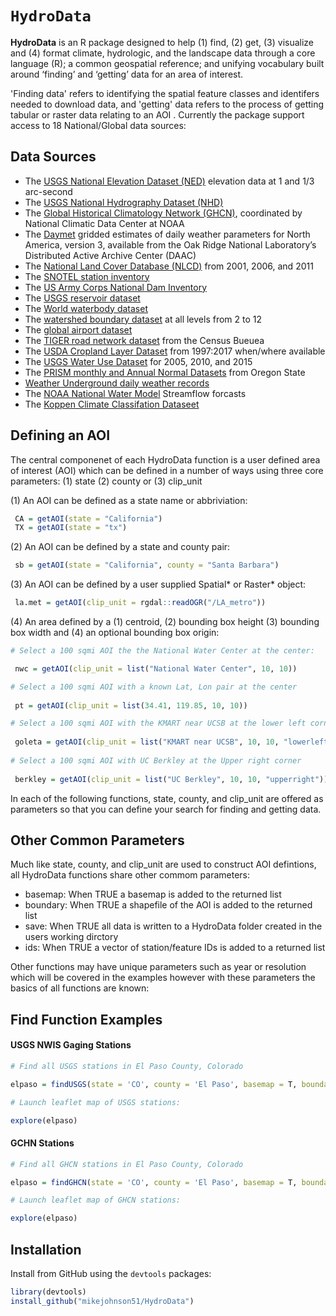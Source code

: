 `HydroData`
================

**HydroData** is an R package designed to help (1) find, (2) get, (3) visualize and (4) format climate, hydrologic, and the landscape data through a core language (R); a common geospatial reference; and unifying vocabulary built around ‘finding’ and ‘getting’ data for an area of interest. 

'Finding data' refers to identifying the spatial feature classes and identifers needed to download data, and 'getting' data refers to the process of getting tabular or raster data relating to an AOI . Currently the package support access to 18 National/Global data sources:

## Data Sources

  - The [ USGS National Elevation Dataset (NED)](http://ned.usgs.gov) elevation data at 1 and 1/3 arc-second
  - The [ USGS National Hydrography Dataset (NHD)](http://nhd.usgs.gov) 
  - The [Global Historical Climatology Network
    (GHCN)](http://www.ncdc.noaa.gov/data-access/land-based-station-data/land-based-datasets/global-historical-climatology-network-ghcn), coordinated by National Climatic Data Center at NOAA
  - The [Daymet](https://daymet.ornl.gov/) gridded estimates of daily weather parameters for North America, version 3, available from the Oak Ridge National Laboratory’s Distributed Active Archive Center (DAAC)
  - The [National Land Cover Database (NLCD)](https://www.mrlc.gov/) from 2001, 2006, and 2011
  - The [SNOTEL station inventory]()
  - The [US Army Corps National Dam Inventory]()
  - The [USGS reservoir dataset]()
  - The [World waterbody dataset]()
  - The [watershed boundary dataset](https://nhd.usgs.gov/userGuide/Robohelpfiles/NHD_User_Guide/Feature_Catalog/Watershed_Boundary_Dataset/Watershed_Boundary_Dataset.htm) at all levels from 2 to 12
  - The [global airport dataset]()
  - The [TIGER road network dataset](https://www.census.gov/geo/maps-data/data/tiger.html) from the Census Bueuea
  - The [USDA Cropland Layer Dataset](https://www.nass.usda.gov/Research_and_Science/Cropland/SARS1a.php) from 1997:2017 when/where available
  - The [USGS Water Use Dataset](https://water.usgs.gov/watuse/) for 2005, 2010, and 2015 
  - The [PRISM monthly and Annual Normal Datasets](http://prism.oregonstate.edu) from Oregon State
  - [Weather Underground daily weather records](https://www.wunderground.com)
  - The [NOAA National Water Model](http://water.noaa.gov/about/nwm) Streamflow forcasts 
  - The [Koppen Climate Classifation Dataseet](http://koeppen-geiger.vu-wien.ac.at/present.htm) 

## Defining an AOI

The central componenet of each HydroData function is a user defined area of interest (AOI) which can be defined in a number of ways using three core parameters: (1) state (2) county or (3) clip_unit

(1) An AOI can be defined as a state name or abbriviation:

```r
 CA = getAOI(state = "California")
 TX = getAOI(state = "tx")
```

(2) An AOI can be defined by a state and county pair:

```r
 sb = getAOI(state = "California", county = "Santa Barbara")
```

(3) An AOI can be defined by a user supplied Spatial* or Raster* object:
 
```r
 la.met = getAOI(clip_unit = rgdal::readOGR("/LA_metro")) 
```
 
(4) An area defined by a (1) centroid, (2) bounding box height (3) bounding box width and (4) an optional bounding box origin:
      
```r
# Select a 100 sqmi AOI the the National Water Center at the center:

 nwc = getAOI(clip_unit = list("National Water Center", 10, 10))

# Select a 100 sqmi AOI with a known Lat, Lon pair at the center
 
 pt = getAOI(clip_unit = list(34.41, 119.85, 10, 10))

# Select a 100 sqmi AOI with the KMART near UCSB at the lower left corner
 
 goleta = getAOI(clip_unit = list("KMART near UCSB", 10, 10, "lowerleft"))
 
# Select a 100 sqmi AOI with UC Berkley at the Upper right corner
 
 berkley = getAOI(clip_unit = list("UC Berkley", 10, 10, "upperright"))
``` 

In each of the following functions, state, county, and clip_unit are offered as parameters so that you can define your search for finding and getting data.

## Other Common Parameters

Much like state, county, and clip_unit are used to construct AOI defintions, all HydroData functions share other commom parameters:

 - basemap:  When TRUE a basemap is added to the returned list
 - boundary: When TRUE a shapefile of the AOI is added to the returned list
 - save: When TRUE all data is written to a HydroData folder created in the users working dirctory
 - ids: When TRUE a vector of station/feature IDs is added to a returned list
 
Other functions may have unique parameters such as year or resolution which will be covered in the examples however with these parameters the basics of all functions are known:

## Find Function Examples

#### USGS NWIS Gaging Stations

```r
# Find all USGS stations in El Paso County, Colorado

elpaso = findUSGS(state = 'CO', county = 'El Paso', basemap = T, boundary = T, ids = T)

# Launch leaflet map of USGS stations: 

explore(elpaso)

```

#### GCHN Stations

```r
# Find all GHCN stations in El Paso County, Colorado

elpaso = findGHCN(state = 'CO', county = 'El Paso', basemap = T, boundary = T)

# Launch leaflet map of GHCN stations:

explore(elpaso)

```

## Installation

Install from GitHub using the `devtools` packages:

```r
library(devtools)
install_github("mikejohnson51/HydroData")
```
